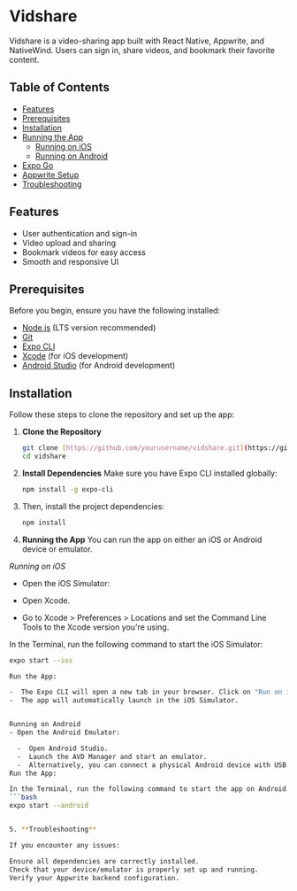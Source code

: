 # Vidshare

Vidshare is a video-sharing app built with React Native, Appwrite, and NativeWind. Users can sign in, share videos, and bookmark their favorite content.

## Table of Contents

- [Features](#features)
- [Prerequisites](#prerequisites)
- [Installation](#installation)
- [Running the App](#running-the-app)
  - [Running on iOS](#running-on-ios)
  - [Running on Android](#running-on-android)
- [Expo Go](#expo-go)
- [Appwrite Setup](#appwrite-setup)
- [Troubleshooting](#troubleshooting)

## Features

- User authentication and sign-in
- Video upload and sharing
- Bookmark videos for easy access
- Smooth and responsive UI

## Prerequisites

Before you begin, ensure you have the following installed:

- [Node.js](https://nodejs.org/en/download/) (LTS version recommended)
- [Git](https://git-scm.com/book/en/v2/Getting-Started-Installing-Git)
- [Expo CLI](https://docs.expo.dev/get-started/installation/)
- [Xcode](https://apps.apple.com/us/app/xcode/id497799835?mt=12) (for iOS development)
- [Android Studio](https://developer.android.com/studio) (for Android development)

## Installation

Follow these steps to clone the repository and set up the app:

1. **Clone the Repository**

   ```bash
   git clone [https://github.com/yourusername/vidshare.git](https://github.com/josephsegbefia/vidshare.git)
   cd vidshare
   
2. **Install Dependencies**
Make sure you have Expo CLI installed globally:
    ```bash
    npm install -g expo-cli

3. Then, install the project dependencies:
   ```bash
   npm install
   
4. **Running the App**
You can run the app on either an iOS or Android device or emulator.

*Running on iOS*
  - Open the iOS Simulator:

  - Open Xcode.

  - Go to Xcode > Preferences > Locations and set the Command Line Tools to the Xcode version you're using.

In the Terminal, run the following command to start the iOS Simulator:
  ```bash
  expo start --ios

Run the App:

  -  The Expo CLI will open a new tab in your browser. Click on "Run on iOS Simulator."
  -  The app will automatically launch in the iOS Simulator.


Running on Android
 - Open the Android Emulator:

    -  Open Android Studio.
    -  Launch the AVD Manager and start an emulator.
    -  Alternatively, you can connect a physical Android device with USB debugging enabled.
  Run the App:

In the Terminal, run the following command to start the app on Android:
  ```bash 
  expo start --android


5. **Troubleshooting**

If you encounter any issues:

Ensure all dependencies are correctly installed.
Check that your device/emulator is properly set up and running.
Verify your Appwrite backend configuration.

